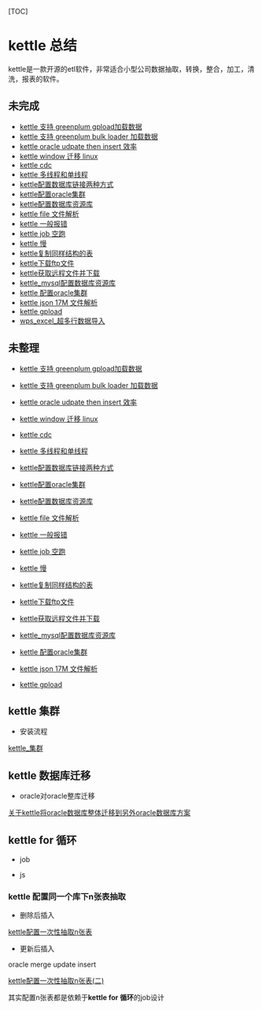 [TOC]



# kettle 总结

kettle是一款开源的etl软件，非常适合小型公司数据抽取，转换，整合，加工，清洗，报表的软件。



## 未完成

- [kettle 支持 greenplum gpload加载数据](../20170504/kettle_greenplum_gpload.md)
- [kettle 支持 greenplum bulk loader 加载数据](../20170504/kettle_greenplum_bulk_loader.md)
- [kettle oracle udpate then insert 效率](../20170504/kettle_oracle_update_then_insert.md)
- [kettle window 迁移 linux](../20170504/kettle_迁移.md)
- [kettle cdc](../20170504/kettle_cdc.md)
- [kettle 多线程和单线程](../20170504/kettle_multiprocess_or_Single_Process.md)
- [kettle配置数据库链接两种方式](../20180615/kettle配置数据库链接两种方式.md)
- [kettle配置oracle集群](../20180615/kettle配置oracle集群.md)
- [kettle配置数据库资源库](../20180615/kettle配置数据库资源库.md)
- [kettle file 文件解析](../20170504/kettle_file_analysis.md)
- [kettle 一般报错](../20170504/kettle_errors.md)
- [kettle job 空跑](../20170504/kettle_job_避免空跑.md)
- [kettle 慢](../20170504/kettle_确定_效率慢_方法.md)
- [kettle复制同样结构的表](../20170504/kettle_copy_lot's_table.md)
- [kettle下载ftp文件](../20170504/kettle下载ftp文件.md)
- [kettle获取远程文件并下载](../20170504/kettle获取远程文件并下载.md)
- [kettle_mysql配置数据库资源库](../20170504/kettle_mysql_配置数据库资源库.md)
- [kettle 配置oracle集群](../img_src/kettle配置oracle集群方式.md)
- [kettle json 17M 文件解析](../20170504/kettle_17Mjson文件解析.md)
- [kettle gpload](../20170504/KETTLE_GPLOAD_LOAD.md)
- [wps_excel_超多行数据导入](../20180820/wps_excel_超多行数据导入.md)



## 未整理

- [kettle 支持 greenplum gpload加载数据](../20170504/kettle_greenplum_gpload.md)
- [kettle 支持 greenplum bulk loader 加载数据](../20170504/kettle_greenplum_bulk_loader.md)
- [kettle oracle udpate then insert 效率](../20170504/kettle_oracle_update_then_insert.md)
- [kettle window 迁移 linux](../20170504/kettle_迁移.md)
- [kettle cdc](../20170504/kettle_cdc.md)
- [kettle 多线程和单线程](../20170504/kettle_multiprocess_or_Single_Process.md)

- [kettle配置数据库链接两种方式](../20180615/kettle配置数据库链接两种方式.md)
- [kettle配置oracle集群](../20180615/kettle配置oracle集群.md)
- [kettle配置数据库资源库](../20180615/kettle配置数据库资源库.md)
- [kettle file 文件解析](../20170504/kettle_file_analysis.md)
- [kettle 一般报错](../20170504/kettle_errors.md)

- [kettle job 空跑](../20170504/kettle_job_避免空跑.md)
- [kettle 慢](../20170504/kettle_确定_效率慢_方法.md)
- [kettle复制同样结构的表](../20170504/kettle_copy_lot's_table.md)
- [kettle下载ftp文件](../20170504/kettle下载ftp文件.md)
- [kettle获取远程文件并下载](../20170504/kettle获取远程文件并下载.md)
- [kettle_mysql配置数据库资源库](../20170504/kettle_mysql_配置数据库资源库.md)
- [kettle 配置oracle集群](../img_src/kettle配置oracle集群方式.md)
- [kettle json 17M 文件解析](../20170504/kettle_17Mjson文件解析.md)
- [kettle gpload](../20170504/KETTLE_GPLOAD_LOAD.md)




## kettle 集群

- 安装流程

[kettle_集群](../20180626/kettle_集群.md)

## kettle 数据库迁移

- oracle对oracle整库迁移

[关于kettle将oracle数据库整体迁移到另外oracle数据库方案](../20180622/关于kettle将oracle数据库整体迁移到另外oracle数据库方案.md)


## kettle for 循环

- job

- js



### kettle 配置同一个库下n张表抽取

- 删除后插入

[kettle配置一次性抽取n张表](../20180616/kettle配置一次性抽取n张表.md)

- 更新后插入

oracle merge update insert

[kettle配置一次性抽取n张表(二)](../20180619/kettle配置一次性抽取n张表(二).md)


其实配置n张表都是依赖于**kettle for 循环**的job设计


